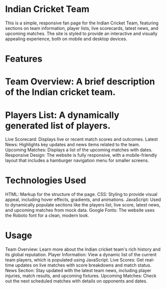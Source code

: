 # Indian Cricket Team
  This is a simple, responsive fan page for the Indian Cricket Team, featuring sections on team information, player lists, live scorecards, latest news, and upcoming matches. The site is styled to provide an interactive and visually appealing experience, both on mobile and desktop devices.

# Features
  # Team Overview: A brief description of the Indian cricket team.
  # Players List: A dynamically generated list of players.
  Live Scorecard: Displays live or recent match scores and outcomes.
  Latest News: Highlights key updates and news items related to the team.
  Upcoming Matches: Displays a list of the upcoming matches with dates.
  Responsive Design: The website is fully responsive, with a mobile-friendly layout that includes a hamburger navigation menu for smaller screens.
                      
# Technologies Used          
  HTML: Markup for the structure of the page.
  CSS: Styling to provide visual appeal, including hover effects, gradients, and animations.
  JavaScript: Used to dynamically populate sections like the players list, live score, latest news, and upcoming matches from mock data.
  Google Fonts: The website uses the Roboto font for a clean, modern look.
  
# Usage
  Team Overview: Learn more about the Indian cricket team's rich history and its global reputation.
  Player Information: View a dynamic list of the current team players, which is populated using JavaScript.
  Live Scores: Get real-time updates on live matches with score breakdowns and match status.
  News Section: Stay updated with the latest team news, including player injuries, match results, and upcoming fixtures.
  Upcoming Matches: Check out the next scheduled matches with details on opponents and dates.
